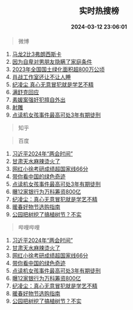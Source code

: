 <div align="center"><h2>实时热搜榜</h2><h4>2024-03-12 23:06:01</h4></div>

> 微博  

1. [马龙2比3弗朗西斯卡](https://s.weibo.com/weibo?q=%E9%A9%AC%E9%BE%992%E6%AF%943%E5%BC%97%E6%9C%97%E8%A5%BF%E6%96%AF%E5%8D%A1&t=31&band_rank=1&Refer=top)<br />
2. [因为自卑对男朋友隐瞒了家庭条件](https://s.weibo.com/weibo?q=%23%E5%9B%A0%E4%B8%BA%E8%87%AA%E5%8D%91%E5%AF%B9%E7%94%B7%E6%9C%8B%E5%8F%8B%E9%9A%90%E7%9E%92%E4%BA%86%E5%AE%B6%E5%BA%AD%E6%9D%A1%E4%BB%B6%23&t=31&band_rank=2&Refer=top)<br />
3. [2023年全国国土绿化面积超800万公顷](https://s.weibo.com/weibo?q=%232023%E5%B9%B4%E5%85%A8%E5%9B%BD%E5%9B%BD%E5%9C%9F%E7%BB%BF%E5%8C%96%E9%9D%A2%E7%A7%AF%E8%B6%85800%E4%B8%87%E5%85%AC%E9%A1%B7%23&t=31&band_rank=3&Refer=top)<br />
4. [肖战工作室还让不让人睡](https://s.weibo.com/weibo?q=%23%E8%82%96%E6%88%98%E5%B7%A5%E4%BD%9C%E5%AE%A4%E8%BF%98%E8%AE%A9%E4%B8%8D%E8%AE%A9%E4%BA%BA%E7%9D%A1%23&t=31&band_rank=4&Refer=top)<br />
5. [纪凌尘 真心无意冒犯就是学艺不精](https://s.weibo.com/weibo?q=%E7%BA%AA%E5%87%8C%E5%B0%98%20%E7%9C%9F%E5%BF%83%E6%97%A0%E6%84%8F%E5%86%92%E7%8A%AF%E5%B0%B1%E6%98%AF%E5%AD%A6%E8%89%BA%E4%B8%8D%E7%B2%BE&t=31&band_rank=5&Refer=top)<br />
6. [满舒克回应](https://s.weibo.com/weibo?q=%23%E6%BB%A1%E8%88%92%E5%85%8B%E5%9B%9E%E5%BA%94%23&t=31&band_rank=6&Refer=top)<br />
7. [素媛案强奸犯擅自外出](https://s.weibo.com/weibo?q=%23%E7%B4%A0%E5%AA%9B%E6%A1%88%E5%BC%BA%E5%A5%B8%E7%8A%AF%E6%93%85%E8%87%AA%E5%A4%96%E5%87%BA%23&t=31&band_rank=7&Refer=top)<br />
8. [射雕](https://s.weibo.com/weibo?q=%E5%B0%84%E9%9B%95&t=31&band_rank=8&Refer=top)<br />
9. [点读机女孩事件最高可处3年有期徒刑](https://s.weibo.com/weibo?q=%23%E7%82%B9%E8%AF%BB%E6%9C%BA%E5%A5%B3%E5%AD%A9%E4%BA%8B%E4%BB%B6%E6%9C%80%E9%AB%98%E5%8F%AF%E5%A4%843%E5%B9%B4%E6%9C%89%E6%9C%9F%E5%BE%92%E5%88%91%23&t=31&band_rank=9&Refer=top)<br />

> 知乎  


> 百度  

1. [习近平2024年“两会时间”](https://www.baidu.com/s?wd=%E4%B9%A0%E8%BF%91%E5%B9%B32024%E5%B9%B4%E2%80%9C%E4%B8%A4%E4%BC%9A%E6%97%B6%E9%97%B4%E2%80%9D&sa=fyb_news&rsv_dl=fyb_news)<br />
2. [甘肃天水麻辣烫火了](https://www.baidu.com/s?wd=%E7%94%98%E8%82%83%E5%A4%A9%E6%B0%B4%E9%BA%BB%E8%BE%A3%E7%83%AB%E7%81%AB%E4%BA%86&sa=fyb_news&rsv_dl=fyb_news)<br />
3. [网红小徐考研成绩超国家线66分](https://www.baidu.com/s?wd=%E7%BD%91%E7%BA%A2%E5%B0%8F%E5%BE%90%E8%80%83%E7%A0%94%E6%88%90%E7%BB%A9%E8%B6%85%E5%9B%BD%E5%AE%B6%E7%BA%BF66%E5%88%86&sa=fyb_news&rsv_dl=fyb_news)<br />
4. [带你看中国的绿色奇迹](https://www.baidu.com/s?wd=%E5%B8%A6%E4%BD%A0%E7%9C%8B%E4%B8%AD%E5%9B%BD%E7%9A%84%E7%BB%BF%E8%89%B2%E5%A5%87%E8%BF%B9&sa=fyb_news&rsv_dl=fyb_news)<br />
5. [点读机女孩事件最高可处3年有期徒刑](https://www.baidu.com/s?wd=%E7%82%B9%E8%AF%BB%E6%9C%BA%E5%A5%B3%E5%AD%A9%E4%BA%8B%E4%BB%B6%E6%9C%80%E9%AB%98%E5%8F%AF%E5%A4%843%E5%B9%B4%E6%9C%89%E6%9C%9F%E5%BE%92%E5%88%91&sa=fyb_news&rsv_dl=fyb_news)<br />
6. [曝12家银行为万科筹资800亿](https://www.baidu.com/s?wd=%E6%9B%9D12%E5%AE%B6%E9%93%B6%E8%A1%8C%E4%B8%BA%E4%B8%87%E7%A7%91%E7%AD%B9%E8%B5%84800%E4%BA%BF&sa=fyb_news&rsv_dl=fyb_news)<br />
7. [纪凌尘：真心无意冒犯就是学艺不精](https://www.baidu.com/s?wd=%E7%BA%AA%E5%87%8C%E5%B0%98%EF%BC%9A%E7%9C%9F%E5%BF%83%E6%97%A0%E6%84%8F%E5%86%92%E7%8A%AF%E5%B0%B1%E6%98%AF%E5%AD%A6%E8%89%BA%E4%B8%8D%E7%B2%BE&sa=fyb_news&rsv_dl=fyb_news)<br />
8. [暖春好物节选购指南](https://www.baidu.com/s?wd=%E6%9A%96%E6%98%A5%E5%A5%BD%E7%89%A9%E8%8A%82%E9%80%89%E8%B4%AD%E6%8C%87%E5%8D%97&sa=fyb_news&rsv_dl=fyb_news)<br />
9. [公园把树挖了搞植树节？不实](https://www.baidu.com/s?wd=%E5%85%AC%E5%9B%AD%E6%8A%8A%E6%A0%91%E6%8C%96%E4%BA%86%E6%90%9E%E6%A4%8D%E6%A0%91%E8%8A%82%EF%BC%9F%E4%B8%8D%E5%AE%9E&sa=fyb_news&rsv_dl=fyb_news)<br />

> 哔哩哔哩  

1. [习近平2024年“两会时间”](https://www.baidu.com/s?wd=%E4%B9%A0%E8%BF%91%E5%B9%B32024%E5%B9%B4%E2%80%9C%E4%B8%A4%E4%BC%9A%E6%97%B6%E9%97%B4%E2%80%9D&sa=fyb_news&rsv_dl=fyb_news)<br />
2. [甘肃天水麻辣烫火了](https://www.baidu.com/s?wd=%E7%94%98%E8%82%83%E5%A4%A9%E6%B0%B4%E9%BA%BB%E8%BE%A3%E7%83%AB%E7%81%AB%E4%BA%86&sa=fyb_news&rsv_dl=fyb_news)<br />
3. [网红小徐考研成绩超国家线66分](https://www.baidu.com/s?wd=%E7%BD%91%E7%BA%A2%E5%B0%8F%E5%BE%90%E8%80%83%E7%A0%94%E6%88%90%E7%BB%A9%E8%B6%85%E5%9B%BD%E5%AE%B6%E7%BA%BF66%E5%88%86&sa=fyb_news&rsv_dl=fyb_news)<br />
4. [带你看中国的绿色奇迹](https://www.baidu.com/s?wd=%E5%B8%A6%E4%BD%A0%E7%9C%8B%E4%B8%AD%E5%9B%BD%E7%9A%84%E7%BB%BF%E8%89%B2%E5%A5%87%E8%BF%B9&sa=fyb_news&rsv_dl=fyb_news)<br />
5. [点读机女孩事件最高可处3年有期徒刑](https://www.baidu.com/s?wd=%E7%82%B9%E8%AF%BB%E6%9C%BA%E5%A5%B3%E5%AD%A9%E4%BA%8B%E4%BB%B6%E6%9C%80%E9%AB%98%E5%8F%AF%E5%A4%843%E5%B9%B4%E6%9C%89%E6%9C%9F%E5%BE%92%E5%88%91&sa=fyb_news&rsv_dl=fyb_news)<br />
6. [曝12家银行为万科筹资800亿](https://www.baidu.com/s?wd=%E6%9B%9D12%E5%AE%B6%E9%93%B6%E8%A1%8C%E4%B8%BA%E4%B8%87%E7%A7%91%E7%AD%B9%E8%B5%84800%E4%BA%BF&sa=fyb_news&rsv_dl=fyb_news)<br />
7. [纪凌尘：真心无意冒犯就是学艺不精](https://www.baidu.com/s?wd=%E7%BA%AA%E5%87%8C%E5%B0%98%EF%BC%9A%E7%9C%9F%E5%BF%83%E6%97%A0%E6%84%8F%E5%86%92%E7%8A%AF%E5%B0%B1%E6%98%AF%E5%AD%A6%E8%89%BA%E4%B8%8D%E7%B2%BE&sa=fyb_news&rsv_dl=fyb_news)<br />
8. [暖春好物节选购指南](https://www.baidu.com/s?wd=%E6%9A%96%E6%98%A5%E5%A5%BD%E7%89%A9%E8%8A%82%E9%80%89%E8%B4%AD%E6%8C%87%E5%8D%97&sa=fyb_news&rsv_dl=fyb_news)<br />
9. [公园把树挖了搞植树节？不实](https://www.baidu.com/s?wd=%E5%85%AC%E5%9B%AD%E6%8A%8A%E6%A0%91%E6%8C%96%E4%BA%86%E6%90%9E%E6%A4%8D%E6%A0%91%E8%8A%82%EF%BC%9F%E4%B8%8D%E5%AE%9E&sa=fyb_news&rsv_dl=fyb_news)<br />
